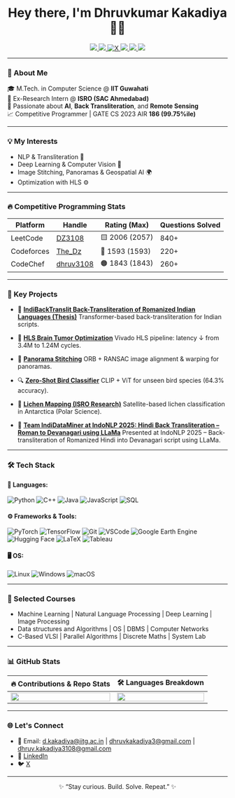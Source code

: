 <h1 align="center">Hey there, I'm Dhruvkumar Kakadiya 👨‍💻</h1>
<p align="center">
  <a href="https://www.linkedin.com/in/dhruv-kakadiya-8a3202191/" target="_blank">
    <img src="https://img.shields.io/badge/-LinkedIn-blue?logo=linkedin&logoColor=white" />
  </a>
  <a href="mailto:dhruvkakadiya3@gmail,com">
    <img src="https://img.shields.io/badge/-Email-red?logo=gmail&logoColor=white" />
  </a>
  <a href="https://x.com/DhruvKakadiya7" target="_blank">
    <img src="https://img.shields.io/badge/-X-1DA1F2?logo=x&logoColor=white" alt="X"/>
  </a>
  <a href="https://leetcode.com/DZ3108/">
    <img src="https://img.shields.io/badge/LeetCode-2006-yellow?logo=leetcode&logoColor=white" />
  </a>
  <a href="https://codeforces.com/profile/The_Dz">
    <img src="https://img.shields.io/badge/Codeforces-1593-blue?logo=codeforces&logoColor=white" />
  </a>
  <a href="https://www.codechef.com/users/dhruv5211">
    <img src="https://img.shields.io/badge/CodeChef-1843-orange?logo=codechef&logoColor=white" />
  </a>
</p>

---

### 🚀 About Me

🎓 M.Tech. in Computer Science @ **IIT Guwahati**  
🔬 Ex-Research Intern @ **ISRO (SAC Ahmedabad)**  
🧠 Passionate about **AI**, **Back Transliteration**, and **Remote Sensing**  
📈 Competitive Programmer | GATE CS 2023 AIR **186 (99.75%ile)**

---

### 💡 My Interests
- NLP & Transliteration 🚀
- Deep Learning & Computer Vision 🧠
- Image Stitching, Panoramas & Geospatial AI 🌍
- Optimization with HLS ⚙️

---

### 🔥 Competitive Programming Stats

| Platform     | Handle                        | Rating (Max) | Questions Solved |
|--------------|-------------------------------|---------------|-------------------|
| LeetCode     | [DZ3108](https://leetcode.com/DZ3108/)      | 🟨 2006 (2057) | 840+              |
| Codeforces   | [The_Dz](https://codeforces.com/profile/The_Dz) | 🔵 1593 (1593) | 220+              |
| CodeChef     | [dhruv3108](https://www.codechef.com/users/dhruv3108) | 🟠 1843 (1843) | 260+              |

---

### 🧠 Key Projects

- 📝 **[IndiBackTranslit Back-Transliteration of Romanized Indian Languages (Thesis)](https://github.com/DZ521111)**
  Transformer-based back-transliteration for Indian scripts.

- 🧠 **[HLS Brain Tumor Optimization](https://github.com/DZ521111/HLS-Vivado-Brain-Tumor-Detection-Optimization)**
  Vivado HLS pipeline: latency ↓ from 3.4M to 1.24M cycles.

- 🌄 **[Panorama Stitching](https://github.com/DZ521111/Panorama-Homography-Warping)**
  ORB + RANSAC image alignment & warping for panoramas.

- 🔍 **[Zero-Shot Bird Classifier](https://github.com/DZ521111/VisualTransformer-ZeroShot-Classification)**
  CLIP + ViT for unseen bird species (64.3% accuracy).

- 📡 **[Lichen Mapping (ISRO Research)](https://www.sciencedirect.com/science/article/abs/pii/S1873965223000749)**
  Satellite-based lichen classification in Antarctica (Polar Science).

- 📖 **[Team IndiDataMiner at IndoNLP 2025: Hindi Back Transliter­ation – Roman to Devanagari using LLaMa](https://aclanthology.org/2025.indonlp-1.15)**
  Presented at IndoNLP 2025 – Back-transliteration of Romanized Hindi into Devanagari script using LLaMa.

---

### 🛠️ Tech Stack

#### 🧾 Languages:
![Python](https://img.shields.io/badge/-Python-3776AB?logo=python&logoColor=white)
![C++](https://img.shields.io/badge/-C++-00599C?logo=c%2B%2B&logoColor=white)
![Java](https://img.shields.io/badge/-Java-007396?logo=java&logoColor=white)
![JavaScript](https://img.shields.io/badge/-JavaScript-F7DF1E?logo=javascript&logoColor=black)
![SQL](https://img.shields.io/badge/-SQL-4479A1?logo=mysql&logoColor=white)

#### ⚙️ Frameworks & Tools:
![PyTorch](https://img.shields.io/badge/-PyTorch-EE4C2C?logo=pytorch&logoColor=white)
![TensorFlow](https://img.shields.io/badge/-TensorFlow-FF6F00?logo=tensorflow&logoColor=white)
![Git](https://img.shields.io/badge/-Git-F05032?logo=git&logoColor=white)
![VSCode](https://img.shields.io/badge/-VSCode-007ACC?logo=visual-studio-code&logoColor=white)
![Google Earth Engine](https://img.shields.io/badge/-GEE-34A853?logo=googleearthengine&logoColor=white)
![Hugging Face](https://img.shields.io/badge/-HuggingFace-EA4C89?logo=huggingface&logoColor=white)
![LaTeX](https://img.shields.io/badge/-LaTeX-0088CC?logo=latex&logoColor=white)
![Tableau](https://img.shields.io/badge/-Tableau-3627A7?logo=tableau&logoColor=white)

#### 🖥️ OS:
![Linux](https://img.shields.io/badge/-Linux-FCC624?logo=linux&logoColor=black)
![Windows](https://img.shields.io/badge/-Windows-0078D6?logo=windows&logoColor=white)
![macOS](https://img.shields.io/badge/-macOS-000000?logo=apple&logoColor=white)

---

### 📘 Selected Courses

- Machine Learning | Natural Language Processing | Deep Learning | Image Processing  
- Data structures and Algorithms | OS | DBMS | Computer Networks  
- C-Based VLSI | Parallel Algorithms | Discrete Maths | System Lab   

---

### 📊 GitHub Stats

| 🔥 Contributions & Repo Stats | 🛠️ Languages Breakdown |
|:-----------------------------:|:----------------------:|
| <img src="https://github-readme-stats.vercel.app/api?username=DZ521111&show_icons=true&theme=tokyonight&count_private=true" width="100%" /> | <img src="https://github-readme-stats.vercel.app/api/top-langs/?username=DZ521111&layout=compact&theme=tokyonight" width="100%" /> |

---

### 🌐 Let's Connect

- 📧 Email: d.kakadiya@iitg.ac.in | dhruvkakadiya3@gmail.com | dhruv.kakadiya3108@gmail.com
- 🔗 [LinkedIn](https://www.linkedin.com/in/dhruv-kakadiya-8a3202191)
- 🐦 [X](https://x.com/DhruvKakadiya7)  

---

<p align="center">✨ “Stay curious. Build. Solve. Repeat.” ✨</p>
